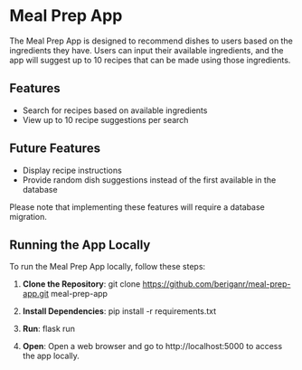 # Meal Prep App

The Meal Prep App is designed to recommend dishes to users based on the ingredients they have. Users can input their available ingredients, and the app will suggest up to 10 recipes that can be made using those ingredients. 

## Features
- Search for recipes based on available ingredients
- View up to 10 recipe suggestions per search

## Future Features
- Display recipe instructions
- Provide random dish suggestions instead of the first available in the database

Please note that implementing these features will require a database migration.

## Running the App Locally

To run the Meal Prep App locally, follow these steps:

1. **Clone the Repository**: 
    git clone https://github.com/beriganr/meal-prep-app.git meal-prep-app
   
2. **Install Dependencies**: 
    pip install -r requirements.txt
    
3. **Run**: 
    flask run
 
4. **Open**: 
    Open a web browser and go to http://localhost:5000 to access the app locally.
    

